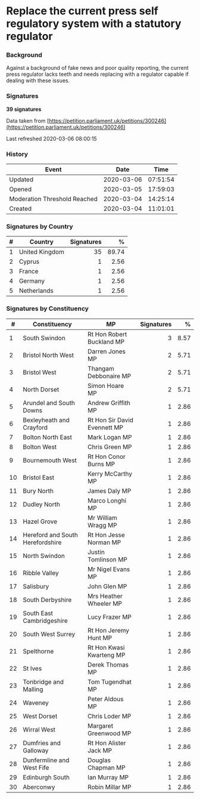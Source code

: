 # Replace the current press self regulatory system with a statutory regulator

### Background

Against a background of fake news and poor quality reporting, the current press regulator lacks teeth and needs replacing with a regulator capable if dealing with these issues.

### Signatures

**39 signatures**

Data taken from [https://petition.parliament.uk/petitions/300246](https://petition.parliament.uk/petitions/300246)

Last refreshed 2020-03-06 08:00:15

### History

| Event | Date | Time |
| - | - | - |
| Updated | 2020-03-06 | 07:51:54 |
| Opened | 2020-03-05 | 17:59:03 |
| Moderation Threshold Reached | 2020-03-04 | 14:25:14 |
| Created | 2020-03-04 | 11:01:01 |

### Signatures by Country

| # | Country | Signatures | % |
| - | - | -: | -: |
| 1 | United Kingdom | 35 | 89.74 |
| 2 | Cyprus | 1 | 2.56 |
| 3 | France | 1 | 2.56 |
| 4 | Germany | 1 | 2.56 |
| 5 | Netherlands | 1 | 2.56 |

### Signatures by Constituency

| # | Constituency | MP | Signatures | % |
| - | - | - | -: | -: |
| 1 | South Swindon | Rt Hon Robert Buckland MP | 3 | 8.57 |
| 2 | Bristol North West | Darren Jones MP | 2 | 5.71 |
| 3 | Bristol West | Thangam Debbonaire MP | 2 | 5.71 |
| 4 | North Dorset | Simon Hoare MP | 2 | 5.71 |
| 5 | Arundel and South Downs | Andrew Griffith MP | 1 | 2.86 |
| 6 | Bexleyheath and Crayford | Rt Hon Sir David Evennett MP | 1 | 2.86 |
| 7 | Bolton North East | Mark Logan MP | 1 | 2.86 |
| 8 | Bolton West | Chris Green MP | 1 | 2.86 |
| 9 | Bournemouth West | Rt Hon Conor Burns MP | 1 | 2.86 |
| 10 | Bristol East | Kerry McCarthy MP | 1 | 2.86 |
| 11 | Bury North | James Daly MP | 1 | 2.86 |
| 12 | Dudley North | Marco Longhi MP | 1 | 2.86 |
| 13 | Hazel Grove | Mr William Wragg MP | 1 | 2.86 |
| 14 | Hereford and South Herefordshire | Rt Hon Jesse Norman MP | 1 | 2.86 |
| 15 | North Swindon | Justin Tomlinson MP | 1 | 2.86 |
| 16 | Ribble Valley | Mr Nigel Evans MP | 1 | 2.86 |
| 17 | Salisbury | John Glen MP | 1 | 2.86 |
| 18 | South Derbyshire | Mrs Heather Wheeler MP | 1 | 2.86 |
| 19 | South East Cambridgeshire | Lucy Frazer MP | 1 | 2.86 |
| 20 | South West Surrey | Rt Hon Jeremy Hunt MP | 1 | 2.86 |
| 21 | Spelthorne | Rt Hon Kwasi Kwarteng MP | 1 | 2.86 |
| 22 | St Ives | Derek Thomas MP | 1 | 2.86 |
| 23 | Tonbridge and Malling | Tom Tugendhat MP | 1 | 2.86 |
| 24 | Waveney | Peter Aldous MP | 1 | 2.86 |
| 25 | West Dorset | Chris Loder MP | 1 | 2.86 |
| 26 | Wirral West | Margaret Greenwood MP | 1 | 2.86 |
| 27 | Dumfries and Galloway | Rt Hon Alister Jack MP | 1 | 2.86 |
| 28 | Dunfermline and West Fife | Douglas Chapman MP | 1 | 2.86 |
| 29 | Edinburgh South | Ian Murray MP | 1 | 2.86 |
| 30 | Aberconwy | Robin Millar MP | 1 | 2.86 |

